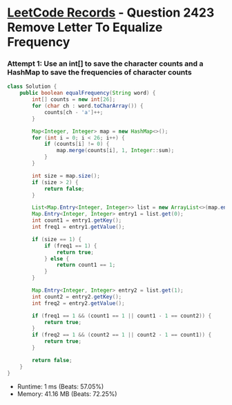 # [LeetCode Records](../../README.md) - Question 2423 Remove Letter To Equalize Frequency

### Attempt 1: Use an int[] to save the character counts and a HashMap to save the frequencies of character counts
```java
class Solution {
    public boolean equalFrequency(String word) {
        int[] counts = new int[26];
        for (char ch : word.toCharArray()) {
            counts[ch - 'a']++;
        }

        Map<Integer, Integer> map = new HashMap<>();
        for (int i = 0; i < 26; i++) {
            if (counts[i] != 0) {
                map.merge(counts[i], 1, Integer::sum);
            }
        }

        int size = map.size();
        if (size > 2) {
            return false;
        }

        List<Map.Entry<Integer, Integer>> list = new ArrayList<>(map.entrySet());
        Map.Entry<Integer, Integer> entry1 = list.get(0);
        int count1 = entry1.getKey();
        int freq1 = entry1.getValue();

        if (size == 1) {
            if (freq1 == 1) {
                return true;
            } else {
                return count1 == 1;
            }
        }

        Map.Entry<Integer, Integer> entry2 = list.get(1);
        int count2 = entry2.getKey();
        int freq2 = entry2.getValue();

        if (freq1 == 1 && (count1 == 1 || count1 - 1 == count2)) {
            return true;
        }
        if (freq2 == 1 && (count2 == 1 || count2 - 1 == count1)) {
            return true;
        }

        return false;
    }
}
```
- Runtime: 1 ms (Beats: 57.05%)
- Memory: 41.16 MB (Beats: 72.25%)

<br>
